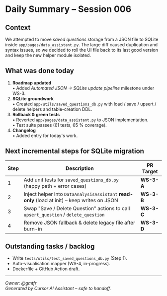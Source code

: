 # Daily Summary – Session 006

## Context
We attempted to move *saved questions* storage from a JSON file to SQLite inside `app/pages/data_assistant.py`. The large diff caused duplication and syntax issues, so we decided to roll the UI file back to its last good version and keep the new helper module isolated.

## What was done today
1. **Roadmap updated**  
   • Added *Automated JSON → SQLite update pipeline* milestone under WS-3.
2. **SQLite groundwork**  
   • Created `app/utils/saved_questions_db.py` with load / save / upsert / delete helpers and table-creation DDL.
3. **Rollback & green tests**  
   • Reverted `app/pages/data_assistant.py` to JSON implementation.  
   • Test suite passes (61 tests, 65 % coverage).
4. **Changelog**  
   • Added entry for today's work.

## Next incremental steps for SQLite migration
| Step | Description | PR Target |
|------|-------------|-----------|
| 1 | Add unit tests for `saved_questions_db.py` (happy path + error cases) | **WS-3-A** |
| 2 | Inject helper into `DataAnalysisAssistant` **read-only** (load at init) – keep writes on JSON | **WS-3-B** |
| 3 | Swap "Save / Delete Question" actions to call `upsert_question` / `delete_question` | **WS-3-C** |
| 4 | Remove JSON fallback & delete legacy file after burn-in | **WS-3-D** |

## Outstanding tasks / backlog
- Write `tests/utils/test_saved_questions_db.py` (Step 1).  
- Auto-visualisation mapper (WS-4, in-progress).  
- Dockerfile + GitHub Action draft.

---
*Owner: @gmtfr*  
*Generated by Cursor AI Assistant – safe to handoff.* 
